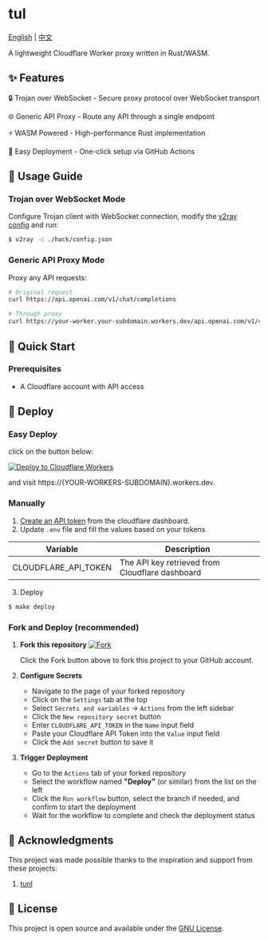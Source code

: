 # tul 

[English](README.md) | [中文](README_zh.md)

A lightweight Cloudflare Worker proxy written in Rust/WASM.

## ✨ Features

🔒 Trojan over WebSocket - Secure proxy protocol over WebSocket transport

🌐 Generic API Proxy - Route any API through a single endpoint

⚡ WASM Powered - High-performance Rust implementation

🚀 Easy Deployment - One-click setup via GitHub Actions

## 📖 Usage Guide

### Trojan over WebSocket Mode
Configure Trojan client with WebSocket connection, modify the [v2ray config](./hack/config.json) and run:
```sh
$ v2ray -c ./hack/config.json
```

### Generic API Proxy Mode
Proxy any API requests:
```bash
# Original request
curl https://api.openai.com/v1/chat/completions

# Through proxy
curl https://your-worker.your-subdomain.workers.dev/api.openai.com/v1/chat/completions
```

## 🚀 Quick Start

### Prerequisites
- A Cloudflare account with API access

## 🎨 Deploy

### Easy Deploy
click on the button below:

[![Deploy to Cloudflare Workers](https://deploy.workers.cloudflare.com/button)](https://deploy.workers.cloudflare.com/)

and visit https://{YOUR-WORKERS-SUBDOMAIN}.workers.dev.

### Manually
1. [Create an API token](https://developers.cloudflare.com/fundamentals/api/get-started/create-token/) from the cloudflare dashboard.
2. Update `.env` file and fill the values based on your tokens

| Variable            | Description                                      |
|---------------------|--------------------------------------------------|
| CLOUDFLARE_API_TOKEN | The API key retrieved from Cloudflare dashboard |

3. Deploy
```sh
$ make deploy
```

### Fork and Deploy (recommended)

1.  **Fork this repository**
    [![Fork](https://img.shields.io/badge/-Fork%20this%20repo-blue?style=for-the-badge&logo=github)](https://github.com/yylt/tul/fork)
    
    Click the Fork button above to fork this project to your GitHub account.

2.  **Configure Secrets**
    - Navigate to the page of your forked repository
    - Click on the `Settings` tab at the top
    - Select `Secrets and variables` -> `Actions` from the left sidebar
    - Click the `New repository secret` button
    - Enter `CLOUDFLARE_API_TOKEN` in the `Name` input field
    - Paste your Cloudflare API Token into the `Value` input field
    - Click the `Add secret` button to save it

3.  **Trigger Deployment**
    - Go to the `Actions` tab of your forked repository
    - Select the workflow named **"Deploy"** (or similar) from the list on the left
    - Click the `Run workflow` button, select the branch if needed, and confirm to start the deployment
    - Wait for the workflow to complete and check the deployment status


## 🙏 Acknowledgments

This project was made possible thanks to the inspiration and support from these projects:

1.  [tunl](https://github.com/amiremohamadi/tunl)


## 📄 License

This project is open source and available under the [GNU License](LICENSE).
